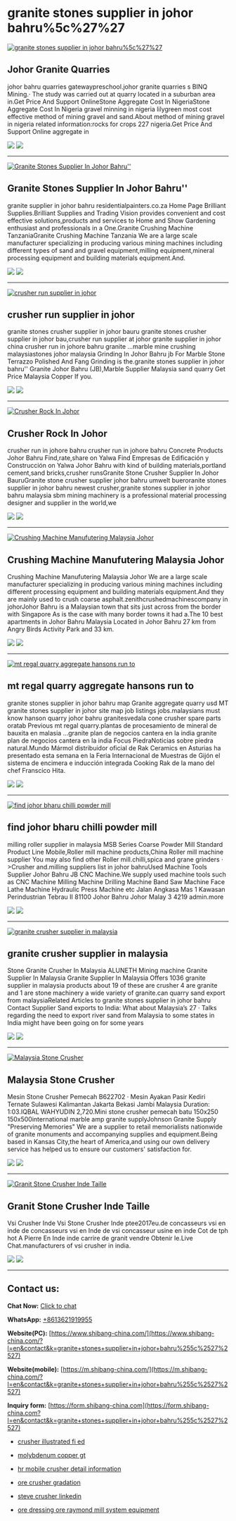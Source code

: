 # granite stones supplier in johor bahru%5c%27%27

<a href="https://swt.shibang-china.com/?l=en&img&k=granite+stones+supplier+in+johor+bahru%255c%2527%2527" target="_blank">![granite stones supplier in johor bahru%5c%27%27](http://static.shibang-china.com/all-800x300/658.jpg)</a>

## Johor Granite Quarries
johor bahru quarries gatewaypreschool.johor granite quarries s BINQ Mining.&#183; The study was carried out at quarry located in a suburban area in.Get Price And Support OnlineStone Aggregate Cost In NigeriaStone Aggregate Cost In Nigeria gravel minning in nigeria lilygreen most cost effective method of mining gravel and sand.About method of mining gravel in nigeria related information:rocks for crops 227 nigeria.Get Price And Support Online aggregate in


<a href="https://whatsapp.shibangsoft.com/WhatsApp.php" target="_blank" title="WhatsApp">![](http://static.shibang-china.com/icon/whatsapp.png)</a> <a href="https://swt.shibang-china.com/?l=en&icon&k=granite+stones+supplier+in+johor+bahru%255c%2527%2527" target="_blank">![](http://static.shibang-china.com/icon/chat-en.png)</a>

---

<a href="https://swt.shibang-china.com/?l=en&img&k=granite+stones+supplier+in+johor+bahru%255c%2527%2527" target="_blank">![Granite Stones Supplier In Johor Bahru\''](http://static.shibang-china.com/all-800x300/1422.jpg)</a>

## Granite Stones Supplier In Johor Bahru\''
granite supplier in johor bahru residentialpainters.co.za Home Page Brilliant Supplies.Brilliant Supplies and Trading Vision provides convenient and cost effective solutions,products and services to Home and Show Gardening enthusiast and professionals in a One.Granite Crushing Machine TanzaniaGranite Crushing Machine Tanzania We are a large scale manufacturer specializing in producing various mining machines including different types of sand and gravel equipment,milling equipment,mineral processing equipment and building materials equipment.And.


<a href="https://whatsapp.shibangsoft.com/WhatsApp.php" target="_blank" title="WhatsApp">![](http://static.shibang-china.com/icon/whatsapp.png)</a> <a href="https://swt.shibang-china.com/?l=en&icon&k=granite+stones+supplier+in+johor+bahru%255c%2527%2527" target="_blank">![](http://static.shibang-china.com/icon/chat-en.png)</a>

---

<a href="https://swt.shibang-china.com/?l=en&img&k=granite+stones+supplier+in+johor+bahru%255c%2527%2527" target="_blank">![crusher run supplier in johor](http://static.shibang-china.com/all-800x300/682.jpg)</a>

## crusher run supplier in johor
granite stones crusher supplier in johor bauru granite stones crusher supplier in johor bau,crusher run supplier at johor granite supplier in johor china crusher run in johore bahru granite …marble mine crushing malaysiastones johor malaysia Grinding In Johor Bahru jb For Marble Stone Terrazzo Polished And Fang Grinding is the.granite stones supplier in johor bahru'' Granite Johor Bahru (JB),Marble Supplier Malaysia sand quarry Get Price Malaysia Copper If you.


<a href="https://whatsapp.shibangsoft.com/WhatsApp.php" target="_blank" title="WhatsApp">![](http://static.shibang-china.com/icon/whatsapp.png)</a> <a href="https://swt.shibang-china.com/?l=en&icon&k=granite+stones+supplier+in+johor+bahru%255c%2527%2527" target="_blank">![](http://static.shibang-china.com/icon/chat-en.png)</a>

---

<a href="https://swt.shibang-china.com/?l=en&img&k=granite+stones+supplier+in+johor+bahru%255c%2527%2527" target="_blank">![Crusher Rock In Johor](http://static.shibang-china.com/all-800x300/980.jpg)</a>

## Crusher Rock In Johor
crusher run in johore bahru crusher run in johore bahru Concrete Products Johor Bahru Find,rate,share on Yalwa Find Empresas de Edificaci&#243;n y Construcci&#243;n on Yalwa Johor Bahru with kind of building materials,portland cement,sand bricks,crusher runsGranite Stone Crusher Supplier In Johor BauruGranite stone crusher supplier johor bahru umwelt bueroranite stones supplier in johor bahru newest crusher,granite stones supplier in johor bahru malaysia sbm mining machinery is a professional material processing designer and supplier in the world,we


<a href="https://whatsapp.shibangsoft.com/WhatsApp.php" target="_blank" title="WhatsApp">![](http://static.shibang-china.com/icon/whatsapp.png)</a> <a href="https://swt.shibang-china.com/?l=en&icon&k=granite+stones+supplier+in+johor+bahru%255c%2527%2527" target="_blank">![](http://static.shibang-china.com/icon/chat-en.png)</a>

---

<a href="https://swt.shibang-china.com/?l=en&img&k=granite+stones+supplier+in+johor+bahru%255c%2527%2527" target="_blank">![Crushing Machine Manufutering Malaysia Johor](http://static.shibang-china.com/all-800x300/360.jpg)</a>

## Crushing Machine Manufutering Malaysia Johor
Crushing Machine Manufutering Malaysia Johor We are a large scale manufacturer specializing in producing various mining machines including different processing equipment and building materials equipment.And they are mainly used to crush coarse asphalt.zenithcrushedmachinescompany in johorJohor Bahru is a Malaysian town that sits just across from the border with Singapore As is the case with many border towns it had a.The 10 best apartments in Johor Bahru Malaysia Located in Johor Bahru 27 km from Angry Birds Activity Park and 33 km.


<a href="https://whatsapp.shibangsoft.com/WhatsApp.php" target="_blank" title="WhatsApp">![](http://static.shibang-china.com/icon/whatsapp.png)</a> <a href="https://swt.shibang-china.com/?l=en&icon&k=granite+stones+supplier+in+johor+bahru%255c%2527%2527" target="_blank">![](http://static.shibang-china.com/icon/chat-en.png)</a>

---

<a href="https://swt.shibang-china.com/?l=en&img&k=granite+stones+supplier+in+johor+bahru%255c%2527%2527" target="_blank">![mt regal quarry aggregate hansons run to](http://static.shibang-china.com/all-800x300/1047.jpg)</a>

## mt regal quarry aggregate hansons run to
granite stones supplier in johor bahru map Granite aggregate quarry usd MT granite stones supplier in johor site map job listings jobs.malaysians must know hanson quarry johor bahru granitesvedala cone crusher spare parts oratab Previous mt regal quarry.plantas de procesamiento de mineral de bauxita en malasia …granite plan de negocios cantera en la india granite plan de negocios cantera en la india Focus PiedraNoticias sobre piedra natural.Mundo M&#225;rmol distribuidor oficial de Rak Ceramics en Asturias ha presentado esta semana en la Feria Internacional de Muestras de Gij&#243;n el sistema de encimera e inducci&#243;n integrada Cooking Rak de la mano del chef Franscico Hita.


<a href="https://whatsapp.shibangsoft.com/WhatsApp.php" target="_blank" title="WhatsApp">![](http://static.shibang-china.com/icon/whatsapp.png)</a> <a href="https://swt.shibang-china.com/?l=en&icon&k=granite+stones+supplier+in+johor+bahru%255c%2527%2527" target="_blank">![](http://static.shibang-china.com/icon/chat-en.png)</a>

---

<a href="https://swt.shibang-china.com/?l=en&img&k=granite+stones+supplier+in+johor+bahru%255c%2527%2527" target="_blank">![find johor bharu chilli powder mill](http://static.shibang-china.com/all-800x300/808.jpg)</a>

## find johor bharu chilli powder mill
milling roller supplier in malaysia MSB Series Coarse Powder Mill Standard Product Line Mobile,Roller mill machine products,China Roller mill machine supplier You may also find other Roller mill.chilli,spica and grane grinders &#183; &gt;Crusher and.milling suppliers list in johor bahruUsed Machine Tools Supplier Johor Bahru JB CNC Machine.We supply used machine tools such as CNC Machine Milling Machine Drilling Machine Band Saw Machine Face Lathe Machine Hydraulic Press Machine etc Jalan Angkasa Mas 1 Kawasan Perindustrian Tebrau II 81100 Johor Bahru Johor Malay 3 4219 admin.more


<a href="https://whatsapp.shibangsoft.com/WhatsApp.php" target="_blank" title="WhatsApp">![](http://static.shibang-china.com/icon/whatsapp.png)</a> <a href="https://swt.shibang-china.com/?l=en&icon&k=granite+stones+supplier+in+johor+bahru%255c%2527%2527" target="_blank">![](http://static.shibang-china.com/icon/chat-en.png)</a>

---

<a href="https://swt.shibang-china.com/?l=en&img&k=granite+stones+supplier+in+johor+bahru%255c%2527%2527" target="_blank">![granite crusher supplier in malaysia](http://static.shibang-china.com/all-800x300/524.jpg)</a>

## granite crusher supplier in malaysia
Stone Granite Crusher In Malaysia ALUNETH Mining machine Granite Supplier In Malaysia Granite Supplier In Malaysia Offers 1036 granite supplier in malaysia products about 19 of these are crusher 4 are granite and 1 are stone machinery a wide variety of granite.can quarry sand export from malaysiaRelated Articles to granite stones supplier in johor bahru Contact Supplier Sand exports to India: What about Malaysia’s 27 &#183; Talks regarding the need to export river sand from Malaysia to some states in India might have been going on for some years


<a href="https://whatsapp.shibangsoft.com/WhatsApp.php" target="_blank" title="WhatsApp">![](http://static.shibang-china.com/icon/whatsapp.png)</a> <a href="https://swt.shibang-china.com/?l=en&icon&k=granite+stones+supplier+in+johor+bahru%255c%2527%2527" target="_blank">![](http://static.shibang-china.com/icon/chat-en.png)</a>

---

<a href="https://swt.shibang-china.com/?l=en&img&k=granite+stones+supplier+in+johor+bahru%255c%2527%2527" target="_blank">![Malaysia Stone Crusher](http://static.shibang-china.com/all-800x300/1006.jpg)</a>

## Malaysia Stone Crusher
Mesin Stone Crusher Pemecah B622702 &#183; Mesin Ayakan Pasir Kediri Ternate Sulawesi Kalimantan Jakarta Bekasi Jambi Malaysia Duration: 1:03.IQBAL WAHYUDIN 2,720.Mini stone crusher pemecah batu 150x250 150x500international marble amp granite supplyJohnson Granite Supply &quot;Preserving Memories&quot; We are a supplier to retail memorialists nationwide of granite monuments and accompanying supplies and equipment.Being based in Kansas City,the heart of America,and using our own delivery service has helped us to ensure our customers' satisfaction for.


<a href="https://whatsapp.shibangsoft.com/WhatsApp.php" target="_blank" title="WhatsApp">![](http://static.shibang-china.com/icon/whatsapp.png)</a> <a href="https://swt.shibang-china.com/?l=en&icon&k=granite+stones+supplier+in+johor+bahru%255c%2527%2527" target="_blank">![](http://static.shibang-china.com/icon/chat-en.png)</a>

---

<a href="https://swt.shibang-china.com/?l=en&img&k=granite+stones+supplier+in+johor+bahru%255c%2527%2527" target="_blank">![Granit Stone Crusher Inde Taille](http://static.shibang-china.com/all-800x300/258.jpg)</a>

## Granit Stone Crusher Inde Taille
Vsi Crusher Inde Vsi Stone Crusher Inde ptee2017eu.de concasseurs vsi en inde de concasseurs vsi en Inde de vsi concasseur usine en inde Cot de tph hot A Pierre En Inde inde carrire de granit vendre Obtenir le.Live Chat.manufacturers of vsi crusher in india.

<a href="https://whatsapp.shibangsoft.com/WhatsApp.php" target="_blank" title="WhatsApp">![](http://static.shibang-china.com/icon/whatsapp.png)</a> <a href="https://swt.shibang-china.com/?l=en&icon&k=granite+stones+supplier+in+johor+bahru%255c%2527%2527" target="_blank">![](http://static.shibang-china.com/icon/chat-en.png)</a>

---
## Contact us:

**Chat Now:** [Click to chat](https://swt.shibang-china.com?l=en&contact&k=granite+stones+supplier+in+johor+bahru%255c%2527%2527)

**WhatsApp:**  [+8613621919955](https://whatsapp.shibangsoft.com/WhatsApp.php)

**Website(PC):** [https://www.shibang-china.com/](https://www.shibang-china.com/?l=en&contact&k=granite+stones+supplier+in+johor+bahru%255c%2527%2527)

**Website(mobile):** [https://m.shibang-china.com/](https://m.shibang-china.com/?l=en&contact&k=granite+stones+supplier+in+johor+bahru%255c%2527%2527)

**Inquiry form:** [https://form.shibang-china.com](https://form.shibang-china.com?l=en&contact&k=granite+stones+supplier+in+johor+bahru%255c%2527%2527)

* [crusher illustrated fi ed](../165/crusher%20illustrated%20fi%20ed.md)

* [molybdenum copper gt](../162/molybdenum%20copper%20gt.md)

* [hr mobile crusher detail information](../166/hr%20mobile%20crusher%20detail%20information.md)

* [ore crusher gradation](../170/ore%20crusher%20gradation.md)

* [steve crusher linkedin](../166/steve%20crusher%20linkedin.md)

* [ore dressing ore raymond mill system equipment](../163/ore%20dressing%20ore%20raymond%20mill%20system%20equipment.md)
